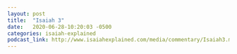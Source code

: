 ```yaml
---
layout: post
title:  "Isaiah 3"
date:   2020-06-28-10:20:03 -0500
categories: isaiah-explained
podcast_link: http://www.isaiahexplained.com/media/commentary/Isaiah3.mp3
---
```

